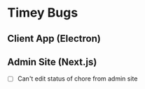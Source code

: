 # Timey Bugs

## Client App (Electron)

## Admin Site (Next.js)

- [ ] Can't edit status of chore from admin site